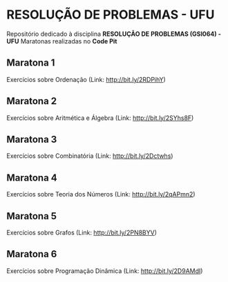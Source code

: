 # RESOLUÇÃO DE PROBLEMAS - UFU

Repositório dedicado à disciplina **RESOLUÇÃO DE PROBLEMAS (GSI064) - UFU**
Maratonas realizadas no **Code Pit**


## Maratona 1
Exercícios sobre Ordenação
(Link: http://bit.ly/2RDPihY)


## Maratona 2
Exercícios sobre Aritmética e Álgebra
(Link: http://bit.ly/2SYhs8F)


## Maratona 3
Exercícios sobre Combinatória
(Link: http://bit.ly/2Dctwhs)


## Maratona 4
Exercícios sobre Teoria dos Números
(Link: http://bit.ly/2qAPmn2)


## Maratona 5
Exercícios sobre Grafos
(Link: http://bit.ly/2PN8BYV)


## Maratona 6
Exercícios sobre Programação Dinâmica
(Link: http://bit.ly/2D9AMdI)
